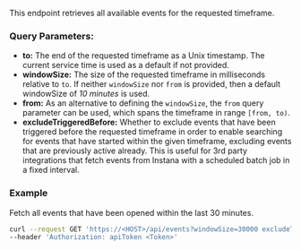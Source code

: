This endpoint retrieves all available events for the requested timeframe.

### Query Parameters:

- **to:** The end of the requested timeframe as a Unix timestamp. The current service time is used as a default if not provided.
- **windowSize:** The size of the requested timeframe in milliseconds relative to `to`. If neither `windowSize` nor `from` is provided, then a default windowSize of *10 minutes* is used.
- **from:** As an alternative to defining the `windowSize`, the `from` query parameter can be used, which spans the timeframe in range `[from, to)`.
- **excludeTriggeredBefore:** Whether to exclude events that have been triggered before the requested timeframe in order to enable searching for events that have started within the given timeframe, excluding events that are previously active already. This is useful for 3rd party integrations that fetch events from Instana with a scheduled batch job in a fixed interval. 

### Example

Fetch all events that have been opened within the last 30 minutes.

```bash
curl --request GET 'https://<HOST>/api/events?windowSize=30000 excludeTriggeredBefore=true' \
--header 'Authorization: apiToken <Token>'
```